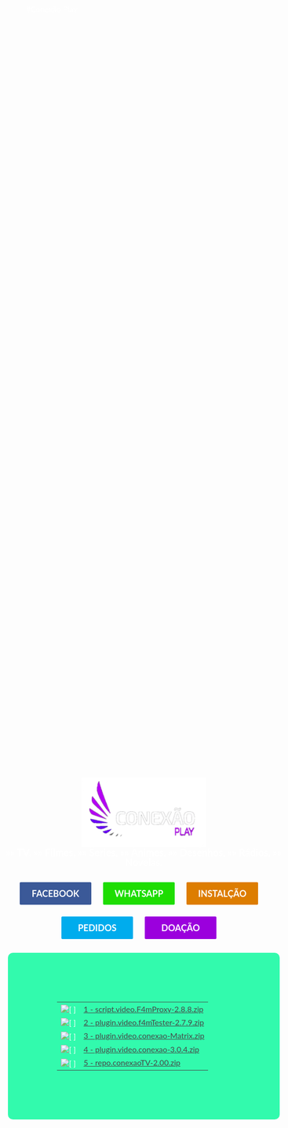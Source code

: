 #Conexão Play

<!DOCTYPE html>
<html>
<head>
<meta http-equiv="X-UA-Compatible" content="IE=edge">
<meta charset="UTF-8">
<title>Conexão Play - Filmes, Series, Desenhos e Animes.</title>
<meta name="google-site-verification" content="eF3q47b9Xe-UXBYNIvr6ooOPkFAc_JpQwTg3udJwxFE" />
<meta property="og:title" content="Conexão Play - Add-On Com  Conteúdo do Kodi, fácil download e instalação.">
<meta name="description" content="O Melhor add-on do Kodi, fácil download e instalação. ">
<meta name="viewport" content="width=device-width, initial-scale=1.0, user-scalable=no">
<link rel="stylesheet" href="https://mrpiracy.site/css/normalize.css">
<link rel="stylesheet" href="https://mrpiracy.site/css/main.css?v=0.9">
<link href="https://mrpiracy.site/css/jquery.mb.YTPlayer.min.css?_bn=5878" media="all" rel="stylesheet" type="text/css">
<!--<script src="//code.jquery.com/jquery-3.0.0.min.js"></script>-->
<script src="https://ajax.googleapis.com/ajax/libs/jquery/3.2.1/jquery.min.js"></script>
<script type="text/javascript" src="https://mrpiracy.site/js/jquery.cookie.js?v=0.6.2"></script>
<script type="text/javascript" src="https://mrpiracy.site/javascript.js?v=0.6.2"></script>
<script defer async type="text/javascript" src="https://mrpiracy.site/backup.js?v=0.6.2"></script>
<script src="https://mrpiracy.site/js/jquery.mb.YTPlayer.min.js?_bn=5878"></script>
<link rel="shortcut icon" href="icon.jpg">

<script>
jQuery( function() {
var myPlayer = jQuery( "#bgndVideo" ).YTPlayer( {
onReady: function( player ) {
YTPConsole.append( player.id + " player is ready" );
YTPConsole.append( "<br>" );
}
} );

myPlayer.on( "YTPData", function( e ) {
$( ".dida" ).html( e.prop.title + "<br>@" + e.prop.channelTitle );
$( "#videoData" ).show();
} );

var YTPConsole = jQuery( "#eventListener" );
myPlayer.on( "YTPStart YTPEnd YTPLoop YTPPause YTPBuffering YTPMuted YTPUnmuted", function( e ) {
YTPConsole.append( "event: " + e.type + " (" + jQuery( "#bgndVideo" ).YTPGetPlayer().getPlayerState() + ") > time: " + e.time );
YTPConsole.append( "<br>" );
} );	
} );
</script>
<style>

/*! HTML5 Boilerplate v4.3.0 | MIT License | http://h5bp.com/ */
/*
* What follows is the result of much research on cross-browser styling.
* Credit left inline and big thanks to Nicolas Gallagher, Jonathan Neal,
* Kroc Camen, and the H5BP dev community and team.
*/
/* ==========================================================================
Base styles: opinionated defaults
========================================================================== */
@font-face {
font-family: MrPiracyFont;
src: url("https://mrpiracy.site/css/font/mrpiracy.otf") format("opentype");
}
.instagram {
background: -webkit-radial-gradient(circle farthest-corner at 35% 90%, #fec564, rgba(0, 0, 0, 0) 50%), -webkit-radial-gradient(circle farthest-corner at 0 140%, #fec564, rgba(0, 0, 0, 0) 50%), -webkit-radial-gradient(ellipse farthest-corner at 0 -25%, #5258cf, rgba(0, 0, 0, 0) 50%), -webkit-radial-gradient(ellipse farthest-corner at 20% -50%, #5258cf, rgba(0, 0, 0, 0) 50%), -webkit-radial-gradient(ellipse farthest-corner at 100% 0, #893dc2, rgba(0, 0, 0, 0) 50%), -webkit-radial-gradient(ellipse farthest-corner at 60% -20%, #893dc2, rgba(0, 0, 0, 0) 50%), -webkit-radial-gradient(ellipse farthest-corner at 100% 100%, #d9317a, rgba(0, 0, 0, 0)), -webkit-linear-gradient(#6559ca, #bc318f 30%, #e33f5f 50%, #f77638 70%, #fec66d 100%);
background: radial-gradient(circle farthest-corner at 35% 90%, #fec564, rgba(0, 0, 0, 0) 50%), radial-gradient(circle farthest-corner at 0 140%, #fec564, rgba(0, 0, 0, 0) 50%), radial-gradient(ellipse farthest-corner at 0 -25%, #5258cf, rgba(0, 0, 0, 0) 50%), radial-gradient(ellipse farthest-corner at 20% -50%, #5258cf, rgba(0, 0, 0, 0) 50%), radial-gradient(ellipse farthest-corner at 100% 0, #893dc2, rgba(0, 0, 0, 0) 50%), radial-gradient(ellipse farthest-corner at 60% -20%, #893dc2, rgba(0, 0, 0, 0) 50%), radial-gradient(ellipse farthest-corner at 100% 100%, #d9317a, rgba(0, 0, 0, 0)), linear-gradient(#6559ca, #bc318f 30%, #e33f5f 50%, #f77638 70%, #fec66d 100%);
}
.site {
background-color: rgba(255, 255, 255, 0.90);
}
.fb {
background-color: #3b5998;
}
.tw {
background-color: #00aced;

}
.infos {
width:100%;
height:100%;
margin: 0 auto;
background-color:#1C1C1C;
border-radius: 8px;
opacity:0.9;
padding: 10px;
}

/*
* Remove text-shadow in selection highlight: h5bp.com/i
* These selection rule sets have to be separate.
* Customize the background color to match your design.
*/
::-moz-selection {
background: #b3d4fc;
text-shadow: none;
}
::selection {
background: #b3d4fc;
text-shadow: none;
}
/*
* A better looking default horizontal rule
*/
hr {
display: block;
height: 1px;
border: 0;
border-top: 1px solid #ccc;
margin: 1em 0;
padding: 0;
}
/*
* Remove the gap between images, videos, audio and canvas and the bottom of
* their containers: h5bp.com/i/440
*/
audio,
canvas,
img,
svg,
video {
vertical-align: middle;
}
/*
* Remove default fieldset styles.
*/
fieldset {
border: 0;
margin: 0;
padding: 0;
}
/*
* Allow only vertical resizing of textareas.
*/
textarea {
resize: vertical;
}
/* ==========================================================================
Browse Happy prompt
========================================================================== */
.browsehappy {
margin: 0.2em 0;
background: #ccc;
color: #000;
padding: 0.2em 0;
}
/* ==========================================================================
Author's custom styles
========================================================================== */
* {
font-family: 'Lato', sans-serif;
-webkit-box-sizing: border-box;
-moz-box-sizing: border-box;
box-sizing: border-box;
}
html, body {
height: 100%;
}
html {
-webkit-text-size-adjust: 100%;
}
body {
font-size: 16px;
color: #fff;
background: #000000;
}
h1, h2, h3, h4, h5, h6 {
margin: 0;
}
h1 {
font-size: 74px;
line-height: 80px;
}
h2 {
font-size: 18px;
line-height: 18px;
}
.center-container {
position: absolute;
top: 0;
left: 0;
width: 100%;
height: 100%;
text-align: center;
overflow: auto;
}
.center-container:after,
.center-block {
display: inline-block;
vertical-align: middle;
}
.center-container:after {
content: '';
height: 100%;
margin-left: -0.25em; /* To offset spacing. May vary by font */
}
.center-block {
max-width: 98%; /* Prevents issues with long content causes the content block to be pushed to the top */
/* max-width: calc(100% - 0.25em) /* Only for IE9+ */
}
.button {
margin: 0 auto;
display: inline-block;
width: 100px;
height: 33px;
font-size: 12px;
font-weight: bold;
line-height: 29px;
text-decoration: none;
text-align: center;
color: #fff;
border: 2px solid #fff;
border-radius: 4px;
-webkit-transition: background 0.2s ease-out, color 0.2s ease-out;
transition: background 0.2s ease-out, color 0.2s ease-out;
margin: 10px 20px 10px 0px;
}
.button:hover {
background: #fff!important;
color: #232323!important;
}
.socials {
position: absolute;
top: 10px;
right: 10px;
text-align: right;
}
.addthis_native_toolbox, .addthis_pill_style {
display: inline-block;
width: 50px !important;
}
#noty_bottomRight_layout_container a {
color: #dd3030;
}
/* ==========================================================================
Helper classes
========================================================================== */
/*
* Hide visually and from screen readers: h5bp.com/u
*/
.hidden {
display: none !important;
visibility: hidden;
}
/*
* Hide only visually, but have it available for screen readers: h5bp.com/v
*/
.visuallyhidden {
border: 0;
clip: rect(0 0 0 0);
height: 1px;
margin: -1px;
overflow: hidden;
padding: 0;
position: absolute;
width: 1px;
}
/*
* Extends the .visuallyhidden class to allow the element to be focusable
* when navigated to via the keyboard: h5bp.com/p
*/
.visuallyhidden.focusable:active,
.visuallyhidden.focusable:focus {
clip: auto;
height: auto;
margin: 0;
overflow: visible;
position: static;
width: auto;
}
/*
* Hide visually and from screen readers, but maintain layout
*/
.invisible {
visibility: hidden;
}
/*
* Clearfix: contain floats
*
* For modern browsers
* 1. The space content is one way to avoid an Opera bug when the
*    `contenteditable` attribute is included anywhere else in the document.
*    Otherwise it causes space to appear at the top and bottom of elements
*    that receive the `clearfix` class.
* 2. The use of `table` rather than `block` is only necessary if using
*    `:before` to contain the top-margins of child elements.
*/
.clearfix:before,
.clearfix:after {
content: " "; /* 1 */
display: table; /* 2 */
}
.clearfix:after {
clear: both;
}
/* ==========================================================================
EXAMPLE Media Queries for Responsive Design.
These examples override the primary ('mobile first') styles.
Modify as content requires.
========================================================================== */
@media only screen and (max-height: 400px) {
#noty_bottomRight_layout_container {
display: none;
}
}

@media only screen and (max-height: 640px) {

.infos {
width:10%;
height:100%;
margin: 0 auto;
background-color:#1C1C1C;
border-radius: 8px;
opacity:0.9;
padding: 10px;
}

.button {
margin: 0 auto;
display: inline-block;
width: 100px;
height: 33px;
font-size: 12px;
font-weight: bold;
line-height: 29px;
text-decoration: none;
text-align: center;
color: #fff;
border: 2px solid #fff;
border-radius: 4px;
-webkit-transition: background 0.2s ease-out, color 0.2s ease-out;
transition: background 0.2s ease-out, color 0.2s ease-out;
margin: 2px;
}
}  

@media only screen and (max-height: 812px) {

.infos {
width:100%;
height:100%;
margin: 0 auto;
background-color:#1C1C1C;
border-radius: 8px;
opacity:0.9;
padding: 10px;
}

.button {
margin: 0 auto;
display: inline-block;
width: 100px;
height: 33px;
font-size: 12px;
font-weight: bold;
line-height: 29px;
text-decoration: none;
text-align: center;
color: #fff;
border: 2px solid #fff;
border-radius: 4px;
-webkit-transition: background 0.2s ease-out, color 0.2s ease-out;
transition: background 0.2s ease-out, color 0.2s ease-out;
margin: 4px;
}
}

@media only screen and (max-height: 568px) {

.infos {
width:100%;
height:100%;
margin: 0 auto;
background-color:#1C1C1C;
border-radius: 2px;
opacity:0.9;
padding: 8px 2px 8px 2px;
}

.button {
margin: 0 auto;
display: inline-block;
width: 100px;
height: 33px;
font-size: 12px;
font-weight: bold;
line-height: 29px;
text-decoration: none;
text-align: center;
color: #fff;
border: 2px solid #fff;
border-radius: 4px;
-webkit-transition: background 0.2s ease-out, color 0.2s ease-out;
transition: background 0.2s ease-out, color 0.2s ease-out;
margin: 5px 1px 5px 1px;
}
}

@media only screen and (min-width: 35em) {
/* Style adjustments for viewports that meet the condition */
h1 {
font-size: 110px;
line-height: 110px;
}
h2 {
font-size: 20px;
line-height: 20px;
}
.button {
width: 150px;
height: 50px;
font-size: 18px;
line-height: 46px;
}

}
@media print,
(-o-min-device-pixel-ratio: 5/4),
(-webkit-min-device-pixel-ratio: 1.25),
(min-resolution: 120dpi) {
/* Style adjustments for high resolution devices */
}
/* ==========================================================================
Print styles.
Inlined to avoid the additional HTTP request: h5bp.com/r
========================================================================== */
@media print {
* {
background: transparent !important;
color: #000 !important; /* Black prints faster: h5bp.com/s */
box-shadow: none !important;
text-shadow: none !important;
}
a,
a:visited {
text-decoration: underline;
}
a[href]:after {
content: " (" attr(href) ")";
}
abbr[title]:after {
content: " (" attr(title) ")";
}
/*
* Don't show links that are fragment identifiers,
* or use the `javascript:` pseudo protocol
*/
a[href^="#"]:after,
a[href^="javascript:"]:after {
content: "";
}
pre,
blockquote {
border: 1px solid #999;
page-break-inside: avoid;
}
thead {
display: table-header-group; /* h5bp.com/t */
}
tr,
img {
page-break-inside: avoid;
}
img {
max-width: 100% !important;
}
p,
h2,
h3 {
orphans: 3;
widows: 3;
}
h2,
h3 {
page-break-after: avoid;
}
}
@media only screen and (max-width: 1200px) {
body {background: url('fanart.jpg') no-repeat !important;}
video 	{display: none !important;}
#menu   {display: none !important;}
}
.tw2 {
background-color: #1edd02;
}
.tw3 {
background-color: #9b00dd;
}
.tw4 {
background-color: #dd7d00;
}

</style>
</head>
<body ondragstart='return false' oncontextmenu='return false' onselectstart='return false' style="position: relative;background-image: url(fanart.jpg); background-size: cover;">
<a id="bgndVideo" class="player" data-property="{videoURL:'5dIwrAEq_Qw',containment:'body', stopMovieOnBlur: false, showControls:false, autoPlay:true, loop:true, vol:26, mute:false, startAt:0,  stopAt:59, opacity:1, addRaster:false, quality:'hd720', optimizeDisplay:true}"></a>
<div class="center-container"> 
<div class="center-block">

<img style="width: 45%;" src="icon.png" />
<h2>»» TV,  »» Filmes,  »» Series,  »» Animes, »» Desenhos, »» Rádios, »» Novelas.</h2>
<br>
<center><div class="center-block">
<a href="https://www.facebook.com/groups/511580836167016/?epa=SEARCH_BOX" title="Clique Aqui Para Acessar a Pagina Conxão Play!" class="button fb" target="_blank">FACEBOOK</a><a href="https://chat.whatsapp.com/CA52mL8IcvgCW2my5irGXw" title="Clique Aqui Para Acessar o Whatsapp Conexão Play!" class="button tw2" target="_blank">WHATSAPP</a><a href="https://www.youtube.com/watch?v=vpQhvuwhbW4&t=27s" title="Clique Aqui Para Assistir o Tutorial" class="button tw4" target="_blank">INSTALÇÃO</a><a href="https://docs.google.com/forms/d/e/1FAIpQLSdXs2zHgUxsChOTv3HXAqenrfmitYmDKGAWjfOgVw2jKXbY_A/viewform" title="Clique Aqui Para Fazer Pedidos!" class="button tw" target="_blank">PEDIDOS</a><a href="https://pag.ae/7Vb5FixKq" title="Faça Uma Doação Ajude o Conexão Play!" class="button tw3" target="_blank">DOAÇÃO</a>
<table style="background: mediumspringgreen;padding: 100px;color: white; border-radius: 10px; filter:alpha(opacity=100); opacity:0.8;"><p>
<tr><td valign="top"><img src="http://azaforum.com/icons/compressed.gif" alt="[   ]"></td><td><a href="1%20-%20script.video.F4mProxy-2.8.8.zip">1 - script.video.F4mProxy-2.8.8.zip</a></td></tr>
<tr><td valign="top"><img src="http://azaforum.com/icons/compressed.gif" alt="[   ]"></td><td><a href="2%20-%20plugin.video.f4mTester-2.7.9.zip">2 - plugin.video.f4mTester-2.7.9.zip</a></td></tr>
<tr><td valign="top"><img src="http://azaforum.com/icons/compressed.gif" alt="[   ]"></td><td><a href="3%20-%20plugin.video.conexao-Matrix.zip">3 - plugin.video.conexao-Matrix.zip</a></td></tr>
<tr><td valign="top"><img src="http://azaforum.com/icons/compressed.gif" alt="[   ]"></td><td><a href="4%20-%20plugin.video.conexao-3.0.4.zip">4 - plugin.video.conexao-3.0.4.zip</a></td></tr>
<tr><td valign="top"><img src="http://azaforum.com/icons/compressed.gif" alt="[   ]"></td><td><a href="5%20-%20repo.conexaoTV-2.00.zip">5 - repo.conexaoTV-2.00.zip</a></td></tr>
</center>
</div>
</body>
</html>







